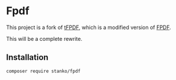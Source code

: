 # Fpdf

This project is a fork of [tFPDF](http://fpdf.org/fr/script/script92.php),
which is a modified version of [FPDF](http://www.fpdf.org/).

This will be a complete rewrite.

## Installation

```bash
composer require stanko/fpdf
```
